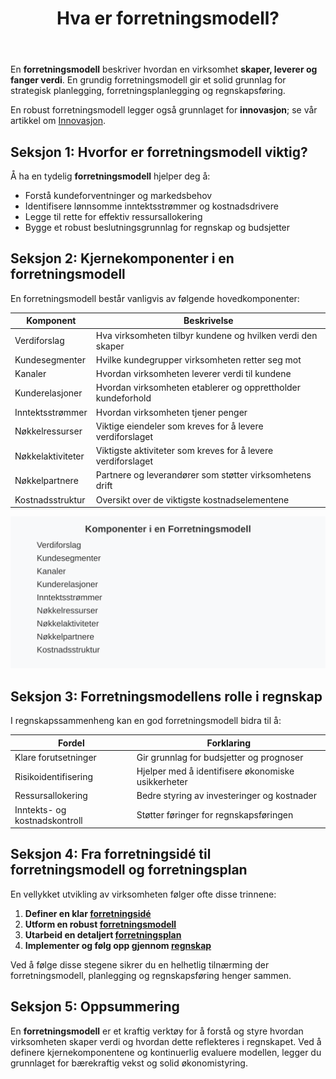 ﻿---
title: "Hva er forretningsmodell?"
seoTitle: "Hva er forretningsmodell?"
meta_description: 'En **forretningsmodell** beskriver hvordan en virksomhet **skaper, leverer og fanger verdi**. En grundig forretningsmodell gir et solid grunnlag for strategisk ...'
slug: hva-er-forretningsmodell
type: blog
layout: pages/single
---

En **forretningsmodell** beskriver hvordan en virksomhet **skaper, leverer og fanger verdi**. En grundig forretningsmodell gir et solid grunnlag for strategisk planlegging, forretningsplanlegging og regnskapsføring.

En robust forretningsmodell legger også grunnlaget for **innovasjon**; se vår artikkel om [Innovasjon](/blogs/regnskap/innovasjon "Innovasjon i Regnskap: En Komplett Guide til Innovasjon i Regnskap og Utviklingskostnader").

## Seksjon 1: Hvorfor er forretningsmodell viktig?

Å ha en tydelig **forretningsmodell** hjelper deg å:

* Forstå kundeforventninger og markedsbehov
* Identifisere lønnsomme inntektsstrømmer og kostnadsdrivere
* Legge til rette for effektiv ressursallokering
* Bygge et robust beslutningsgrunnlag for regnskap og budsjetter

## Seksjon 2: Kjernekomponenter i en forretningsmodell

En forretningsmodell består vanligvis av følgende hovedkomponenter:

| Komponent              | Beskrivelse                                                       |
|------------------------|-------------------------------------------------------------------|
| Verdiforslag           | Hva virksomheten tilbyr kundene og hvilken verdi den skaper       |
| Kundesegmenter         | Hvilke kundegrupper virksomheten retter seg mot                   |
| Kanaler                | Hvordan virksomheten leverer verdi til kundene                    |
| Kunderelasjoner        | Hvordan virksomheten etablerer og opprettholder kundeforhold      |
| Inntektsstrømmer       | Hvordan virksomheten tjener penger                                |
| Nøkkelressurser        | Viktige eiendeler som kreves for å levere verdiforslaget          |
| Nøkkelaktiviteter      | Viktigste aktiviteter som kreves for å levere verdiforslaget      |
| Nøkkelpartnere         | Partnere og leverandører som støtter virksomhetens drift          |
| Kostnadsstruktur       | Oversikt over de viktigste kostnadselementene                     |

![Komponenter i en Forretningsmodell](forretningsmodell-komponenter.svg)

## Seksjon 3: Forretningsmodellens rolle i regnskap

I regnskapssammenheng kan en god forretningsmodell bidra til å:

| Fordel                    | Forklaring                                       |
|---------------------------|---------------------------------------------------|
| Klare forutsetninger      | Gir grunnlag for budsjetter og prognoser          |
| Risikoidentifisering      | Hjelper med å identifisere økonomiske usikkerheter|
| Ressursallokering         | Bedre styring av investeringer og kostnader       |
| Inntekts- og kostnadskontroll | Støtter føringer for regnskapsføringen         |

## Seksjon 4: Fra forretningsidé til forretningsmodell og forretningsplan

En vellykket utvikling av virksomheten følger ofte disse trinnene:

1. **Definer en klar [forretningsidé](/blogs/regnskap/forretningside "Hva er forretningsidé? Komplett Guide til Utvikling og Evaluering av Forretningsidéer")**
2. **Utform en robust [forretningsmodell](/blogs/regnskap/hva-er-forretningsmodell "Hva er forretningsmodell? Komplett guide til utforming og evaluering av forretningsmodell for regnskap og virksomhetsstyring")**
3. **Utarbeid en detaljert [forretningsplan](/blogs/regnskap/hva-er-forretningsplan "Hva er forretningsplan? Komplett Guide til Forretningsplanlegging og Regnskapsoppfølging")**
4. **Implementer og følg opp gjennom [regnskap](/blogs/regnskap/hva-er-regnskap "Hva er Regnskap? En Dybdeanalyse for Norge")**

Ved å følge disse stegene sikrer du en helhetlig tilnærming der forretningsmodell, planlegging og regnskapsføring henger sammen.

## Seksjon 5: Oppsummering

En **forretningsmodell** er et kraftig verktøy for å forstå og styre hvordan virksomheten skaper verdi og hvordan dette reflekteres i regnskapet. Ved å definere kjernekomponentene og kontinuerlig evaluere modellen, legger du grunnlaget for bærekraftig vekst og solid økonomistyring.










